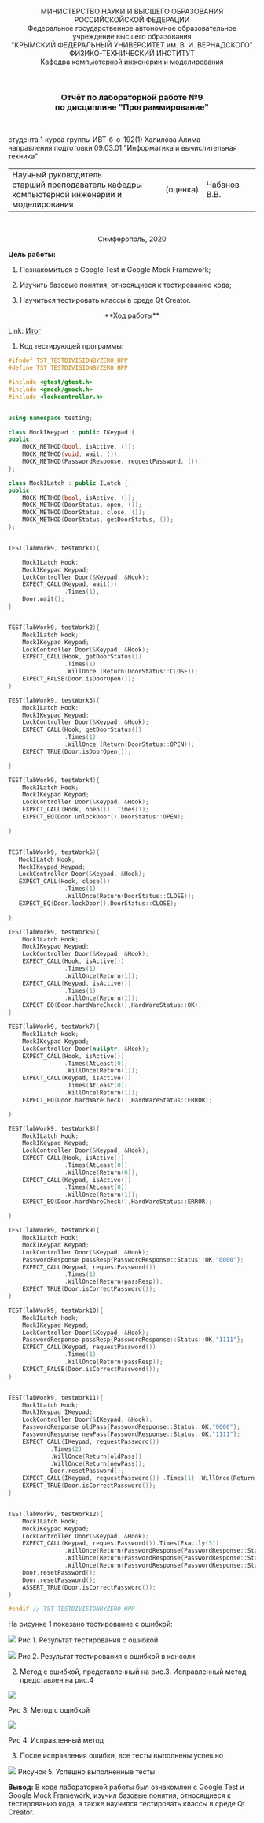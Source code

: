 <p align="center">  МИНИСТЕРСТВО НАУКИ И ВЫСШЕГО ОБРАЗОВАНИЯ РОССИЙСКОЙСКОЙ ФЕДЕРАЦИИ<br/>
Федеральное государственное автономное образовательное учреждение высшего образования
 <br/>
 "КРЫМСКИЙ ФЕДЕРАЛЬНЫЙ УНИВЕРСИТЕТ им. В. И. ВЕРНАДСКОГО"  <br/>
  ФИЗИКО-ТЕХНИЧЕСКИЙ ИНСТИТУТ <br/>
    Кафедра компьютерной инженерии и моделирования<br/></p>

<br/>

### <p align="center">Отчёт по лабораторной работе №9 <br/> по дисциплине "Программирование"</p>

<br/>

студента 1 курса группы ИВТ-б-о-192(1)
Халилова Алима<br/>
направления подготовки 09.03.01 "Информатика и вычислительная техника"  

<table>
<tr><td>Научный руководитель<br/> старший преподаватель кафедры<br/> компьютерной инженерии и моделирования</td>
<td>(оценка)</td>
<td>Чабанов В.В.</td>
</tr>
</table>



<br/>

<p align="center">Симферополь, 2020</p>

 **Цель работы:** 

1. Познакомиться с Google Test и Google Mock Framework;

2. Изучить базовые понятия, относящиеся к тестированию кода;

3. Научиться тестировать классы в среде Qt Creator.

<p align="center">**Ход работы**</p>
   
   Link: [Итог](https://github.com/stplzawa/Labs/blob/master/Lab9/materialplus/tst_testdivisionbyzero.hpp)
   

1) Код тестирующей программы:

```c++
#ifndef TST_TESTDIVISIONBYZERO_HPP
#define TST_TESTDIVISIONBYZERO_HPP

#include <gtest/gtest.h>
#include <gmock/gmock.h>
#include <lockcontroller.h>


using namespace testing;

class MockIKeypad : public IKeypad {
public:
    MOCK_METHOD(bool, isActive, ());
    MOCK_METHOD(void, wait, ());
    MOCK_METHOD(PasswordResponse, requestPassword, ());
};

class MockILatch : public ILatch {
public:
    MOCK_METHOD(bool, isActive, ());
    MOCK_METHOD(DoorStatus, open, ());
    MOCK_METHOD(DoorStatus, close, ());
    MOCK_METHOD(DoorStatus, getDoorStatus, ());
};


TEST(labWork9, testWork1){

    MockILatch Hook;
    MockIKeypad Keypad;
    LockController Door(&Keypad, &Hook);
    EXPECT_CALL(Keypad, wait())
                .Times(1);
    Door.wait();
}


TEST(labWork9, testWork2){
    MockILatch Hook;
    MockIKeypad Keypad;
    LockController Door(&Keypad, &Hook);
    EXPECT_CALL(Hook, getDoorStatus())
                .Times(1)
                .WillOnce (Return(DoorStatus::CLOSE));
    EXPECT_FALSE(Door.isDoorOpen());
}

TEST(labWork9, testWork3){
    MockILatch Hook;
    MockIKeypad Keypad;
    LockController Door(&Keypad, &Hook);
    EXPECT_CALL(Hook, getDoorStatus())
                .Times(1)
                .WillOnce (Return(DoorStatus::OPEN));
    EXPECT_TRUE(Door.isDoorOpen());

}

TEST(labWork9, testWork4){
    MockILatch Hook;
    MockIKeypad Keypad;
    LockController Door(&Keypad, &Hook);
    EXPECT_CALL(Hook, open()) .Times(1);
    EXPECT_EQ(Door.unlockDoor(),DoorStatus::OPEN);

}


TEST(labWork9, testWork5){
   MockILatch Hook;
   MockIKeypad Keypad;
   LockController Door(&Keypad, &Hook);
   EXPECT_CALL(Hook, close())
                .Times(1)
                .WillOnce(Return(DoorStatus::CLOSE));
   EXPECT_EQ(Door.lockDoor(),DoorStatus::CLOSE);

}

TEST(labWork9, testWork6){
    MockILatch Hook;
    MockIKeypad Keypad;
    LockController Door(&Keypad, &Hook);
    EXPECT_CALL(Hook, isActive())
                .Times(1)
                .WillOnce(Return(1));
    EXPECT_CALL(Keypad, isActive())
                .Times(1)
                .WillOnce(Return(1));
    EXPECT_EQ(Door.hardWareCheck(),HardWareStatus::OK);
}

TEST(labWork9, testWork7){
    MockILatch Hook;
    MockIKeypad Keypad;
    LockController Door(nullptr, &Hook);
    EXPECT_CALL(Hook, isActive())
                .Times(AtLeast(0))
                .WillOnce(Return(1));
    EXPECT_CALL(Keypad, isActive())
                .Times(AtLeast(0))
                .WillOnce(Return(1));
    EXPECT_EQ(Door.hardWareCheck(),HardWareStatus::ERROR);

}

TEST(labWork9, testWork8){
    MockILatch Hook;
    MockIKeypad Keypad;
    LockController Door(&Keypad, &Hook);
    EXPECT_CALL(Hook, isActive())
                .Times(AtLeast(0))
                .WillOnce(Return(0));
    EXPECT_CALL(Keypad, isActive())
                .Times(AtLeast(0))
                .WillOnce(Return(1));
    EXPECT_EQ(Door.hardWareCheck(),HardWareStatus::ERROR);

}

TEST(labWork9, testWork9){
    MockILatch Hook;
    MockIKeypad Keypad;
    LockController Door(&Keypad, &Hook);
    PasswordResponse passResp{PasswordResponse::Status::OK,"0000"};
    EXPECT_CALL(Keypad, requestPassword())
                .Times(1)
                .WillOnce(Return(passResp));
    EXPECT_TRUE(Door.isCorrectPassword());
}

TEST(labWork9, testWork10){
    MockILatch Hook;
    MockIKeypad Keypad;
    LockController Door(&Keypad, &Hook);
    PasswordResponse passResp{PasswordResponse::Status::OK,"1111"};
    EXPECT_CALL(Keypad, requestPassword())
                .Times(1)
                .WillOnce(Return(passResp));
    EXPECT_FALSE(Door.isCorrectPassword());
}


TEST(labWork9, testWork11){
    MockILatch Hook;
    MockIKeypad IKeypad;
    LockController Door(&IKeypad, &Hook);
    PasswordResponse oldPass{PasswordResponse::Status::OK,"0000"};
    PasswordResponse newPass{PasswordResponse::Status::OK,"1111"};
    EXPECT_CALL(IKeypad, requestPassword())
            .Times(2)
            .WillOnce(Return(oldPass))
            .WillOnce(Return(newPass));
            Door.resetPassword();
    EXPECT_CALL(IKeypad, requestPassword()) .Times(1) .WillOnce(Return(newPass));
    EXPECT_TRUE(Door.isCorrectPassword());
}


TEST(labWork9, testWork12){
    MockILatch Hook;
    MockIKeypad Keypad;
    LockController Door(&Keypad, &Hook);
    EXPECT_CALL(Keypad, requestPassword()).Times(Exactly(5))
                .WillOnce(Return(PasswordResponse{PasswordResponse::Status::OK, "0000"}))
                .WillOnce(Return(PasswordResponse{PasswordResponse::Status::OK, "1111"}))
                .WillOnce(Return(PasswordResponse{PasswordResponse::Status::OK, "1111"}));
    Door.resetPassword();
    Door.resetPassword();
    ASSERT_TRUE(Door.isCorrectPassword());
}

#endif // TST_TESTDIVISIONBYZERO_HPP
```
На рисунке 1 показано тестирование с ошибкой: 

![](https://github.com/stplzawa/Labs/blob/master/Lab9/Pics/1.png)
Рис 1. Результат тестирования с ошибкой

![](https://github.com/stplzawa/Labs/blob/master/Lab9/Pics/5.png)
Рис 2. Результат тестирования с ошибкой в консоли

2) Метод с ошибкой, представленный на рис.3. Исправленный метод представлен на рис.4

![](https://github.com/stplzawa/Labs/blob/master/Lab9/Pics/6.png)

Рис 3. Метод с ошибкой

![](https://github.com/stplzawa/Labs/blob/master/Lab9/Pics/3.png)

Рис 4. Исправленный метод

3. После исправления ошибки, все тесты выполнены успешно

![](https://github.com/stplzawa/Labs/blob/master/Lab9/Pics/4.png)
Рисунок 5. Успешно выполненные тесты

**Вывод:** В ходе лабораторной работы был ознакомлен с Google Test и Google Mock Framework, изучил базовые понятия, относящиеся к тестированию кода, а также научился тестировать классы в среде Qt Creator.

